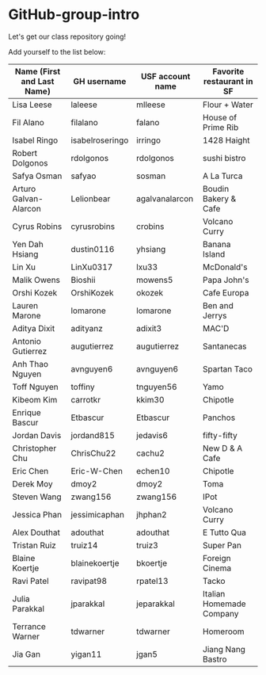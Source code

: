 # GitHub-group-intro
Let's get our class repository going!

Add yourself to the list below:

| Name (First and Last Name) | GH username | USF account name | Favorite restaurant in SF |
| --- | --- | --- | --- |
| Lisa Leese | laleese | mlleese | Flour + Water |
| Fil Alano | filalano | falano | House of Prime Rib | 
| Isabel Ringo | isabelroseringo | irringo | 1428 Haight |
| Robert Dolgonos | rdolgonos | rdolgonos | sushi bistro |
| Safya Osman | safyao | sosman | A La Turca |
| Arturo Galvan-Alarcon | Lelionbear | agalvanalarcon | Boudin Bakery & Cafe |
| Cyrus Robins | cyrusrobins | crobins| Volcano Curry |
| Yen Dah Hsiang | dustin0116 | yhsiang | Banana Island |
| Lin Xu | LinXu0317 | lxu33 | McDonald's |
| Malik Owens | Bioshii | mowens5 | Papa John's |
| Orshi Kozek | OrshiKozek | okozek | Cafe Europa |
| Lauren Marone | lomarone | lomarone | Ben and Jerrys |
| Aditya Dixit | adityanz | adixit3 | MAC'D |
| Antonio Gutierrez| augutierrez | augutierrez | Santanecas |
| Anh Thao Nguyen | avnguyen6 | avnguyen6 | Spartan Taco |
| Toff Nguyen | toffiny | tnguyen56 | Yamo |
| Kibeom Kim | carrotkr | kkim30 | Chipotle |
| Enrique Bascur| Etbascur | Etbascur | Panchos |
| Jordan Davis | jordand815 | jedavis6 | fifty-fifty | 
| Christopher Chu | ChrisChu22 | cachu2 | New D & A Cafe |
| Eric Chen	| Eric-W-Chen	|	echen10	|	Chipotle |
| Derek Moy | dmoy2 | dmoy2 | Toma | 
| Steven Wang | zwang156 | zwang156 | IPot |
| Jessica Phan | jessimicaphan | jhphan2 | Volcano Curry |
| Alex Douthat | adouthat | adouthat | E Tutto Qua|
| Tristan Ruiz | truiz14 | truiz3 | Super Pan |
| Blaine Koertje | blainekoertje | bkoertje | Foreign Cinema |
| Ravi Patel | ravipat98 | rpatel13 | Tacko |
| Julia Parakkal | jparakkal | jeparakkal | Italian Homemade Company |
| Terrance Warner | tdwarner | tdwarner | Homeroom |
| Jia Gan | yigan11 | jgan5 | Jiang Nang Bastro |
